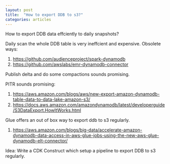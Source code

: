 ```yaml
---
layout: post
title:  "How to export DDB to s3?"
categories: articles 
---
```

How to export DDB data effciently to daily snapshots?


Daily scan the whole DDB table is very ineffcient and expensive. Obsolete ways:

1. https://github.com/audienceproject/spark-dynamodb
1. https://github.com/awslabs/emr-dynamodb-connector

Publish delta and do some compactions sounds promising.

PITR sounds promising:

1. https://aws.amazon.com/blogs/aws/new-export-amazon-dynamodb-table-data-to-data-lake-amazon-s3/
1. https://docs.aws.amazon.com/amazondynamodb/latest/developerguide/S3DataExport.HowItWorks.html

Glue offers an out of box way to export ddb to s3 regularly.

1. https://aws.amazon.com/blogs/big-data/accelerate-amazon-dynamodb-data-access-in-aws-glue-jobs-using-the-new-aws-glue-dynamodb-elt-connector/

Idea: Write a CDK Construct which setup a pipeline to export DDB to s3 regularly.

